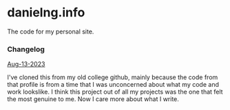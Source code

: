 # danielng.info
The code for my personal site.

### Changelog 
[Aug-13-2023](#2023-08-13)

I've cloned this from my old college github, mainly because the code from that profile is from a time that I was unconcerned about what my code and work lookslike.
I think this project out of all my projects was the one that felt the most genuine to me.
Now I care more about what I write.
